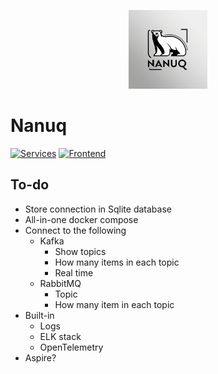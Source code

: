 <p align="center">
    <img src="./images/nanuq-logo.jpg" width="25%"  />
</p>


# Nanuq
[![Services](https://github.com/waelouf/Nanuq/actions/workflows/dotnet.yml/badge.svg)](https://github.com/waelouf/Nanuq/actions/workflows/dotnet.yml)
[![Frontend](https://github.com/waelouf/Nanuq/actions/workflows/vue-app.yml/badge.svg)](https://github.com/waelouf/Nanuq/actions/workflows/vue-app.yml)

## To-do
- Store connection in Sqlite database
- All-in-one docker compose
- Connect to the following
  - Kafka
    - Show topics
    - How many items in each topic
    - Real time
  - RabbitMQ
    - Topic
    - How many item in each topic
- Built-in
  - Logs
  - ELK stack
  - OpenTelemetry
- Aspire?
